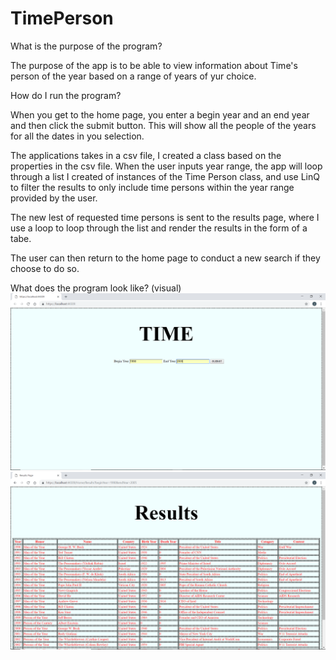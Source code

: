 # TimePerson

What is the purpose of the program?

The purpose of the app is to be able to view information about Time's person of the year based on a range of years of yur choice.

How do I run the program?

When you get to the home page, you enter a begin year and an end year and then click the submit button.  This will show all the people of the years for all the dates in you selection. 

The applications takes in a csv file, I created a class based on the properties in the csv file.  When the user inputs year range, the app will loop through a list I created of instances of the Time Person class, and use LinQ to filter the results to only include time persons within the year range provided by the user.

The new lest of requested time persons is sent to the results page, where I use a loop to loop through the list and render the results in the form of a tabe.

The user can then return to the home page to conduct a new search if they choose to do so.

What does the program look like? (visual)
![image](https://github.com/omence/TimePerson/blob/master/Screenshot%20(10).png)
![image](https://github.com/omence/TimePerson/blob/master/Screenshot%20(11).png)

